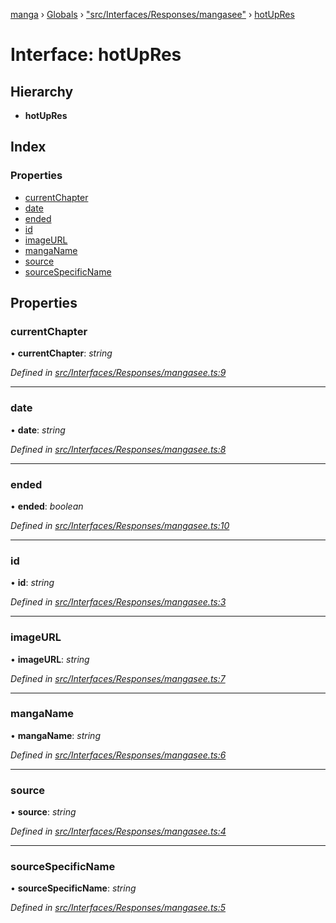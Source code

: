[manga](../README.md) › [Globals](../globals.md) › ["src/Interfaces/Responses/mangasee"](../modules/_src_interfaces_responses_mangasee_.md) › [hotUpRes](_src_interfaces_responses_mangasee_.hotupres.md)

# Interface: hotUpRes

## Hierarchy

* **hotUpRes**

## Index

### Properties

* [currentChapter](_src_interfaces_responses_mangasee_.hotupres.md#currentchapter)
* [date](_src_interfaces_responses_mangasee_.hotupres.md#date)
* [ended](_src_interfaces_responses_mangasee_.hotupres.md#ended)
* [id](_src_interfaces_responses_mangasee_.hotupres.md#id)
* [imageURL](_src_interfaces_responses_mangasee_.hotupres.md#imageurl)
* [mangaName](_src_interfaces_responses_mangasee_.hotupres.md#manganame)
* [source](_src_interfaces_responses_mangasee_.hotupres.md#source)
* [sourceSpecificName](_src_interfaces_responses_mangasee_.hotupres.md#sourcespecificname)

## Properties

###  currentChapter

• **currentChapter**: *string*

*Defined in [src/Interfaces/Responses/mangasee.ts:9](https://github.com/tushar1210/manga-node/blob/b7b4735/src/Interfaces/Responses/mangasee.ts#L9)*

___

###  date

• **date**: *string*

*Defined in [src/Interfaces/Responses/mangasee.ts:8](https://github.com/tushar1210/manga-node/blob/b7b4735/src/Interfaces/Responses/mangasee.ts#L8)*

___

###  ended

• **ended**: *boolean*

*Defined in [src/Interfaces/Responses/mangasee.ts:10](https://github.com/tushar1210/manga-node/blob/b7b4735/src/Interfaces/Responses/mangasee.ts#L10)*

___

###  id

• **id**: *string*

*Defined in [src/Interfaces/Responses/mangasee.ts:3](https://github.com/tushar1210/manga-node/blob/b7b4735/src/Interfaces/Responses/mangasee.ts#L3)*

___

###  imageURL

• **imageURL**: *string*

*Defined in [src/Interfaces/Responses/mangasee.ts:7](https://github.com/tushar1210/manga-node/blob/b7b4735/src/Interfaces/Responses/mangasee.ts#L7)*

___

###  mangaName

• **mangaName**: *string*

*Defined in [src/Interfaces/Responses/mangasee.ts:6](https://github.com/tushar1210/manga-node/blob/b7b4735/src/Interfaces/Responses/mangasee.ts#L6)*

___

###  source

• **source**: *string*

*Defined in [src/Interfaces/Responses/mangasee.ts:4](https://github.com/tushar1210/manga-node/blob/b7b4735/src/Interfaces/Responses/mangasee.ts#L4)*

___

###  sourceSpecificName

• **sourceSpecificName**: *string*

*Defined in [src/Interfaces/Responses/mangasee.ts:5](https://github.com/tushar1210/manga-node/blob/b7b4735/src/Interfaces/Responses/mangasee.ts#L5)*
